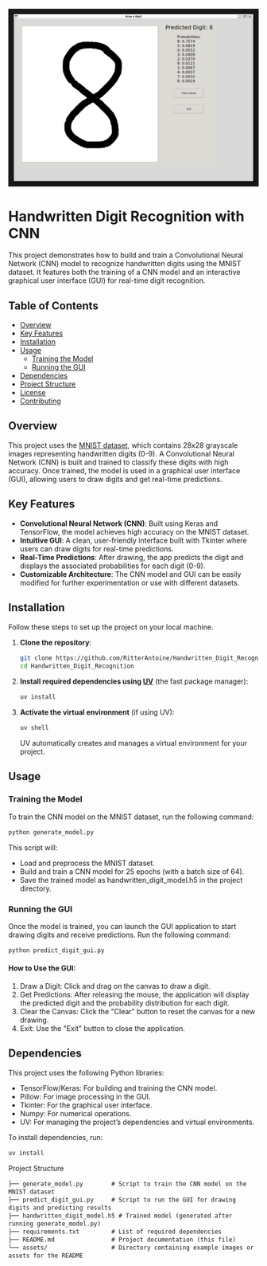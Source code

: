 ![Handwritten Digit](https://raw.githubusercontent.com/RitterAntoine/Handwritten_Digit_Recognition/main/assets/pictures/8_handwrited.png)

<meta property="og:image" content="https://github.com/RitterAntoine/Handwritten_Digit_Recognition/blob/main/assets/pictures/8_handwrited.png">
<meta property="og:title" content="Handwritten Digit Recognition with CNN">
<meta property="og:description" content="This project demonstrates how to build and train a Convolutional Neural Network (CNN) model to recognize handwritten digits using the MNIST dataset. It features both the training of a CNN model and an interactive graphical user interface (GUI) for real-time digit recognition.">

# Handwritten Digit Recognition with CNN

This project demonstrates how to build and train a Convolutional Neural Network (CNN) model to recognize handwritten digits using the MNIST dataset. It features both the training of a CNN model and an interactive graphical user interface (GUI) for real-time digit recognition.

## Table of Contents
- [Overview](#overview)
- [Key Features](#key-features)
- [Installation](#installation)
- [Usage](#usage)
  - [Training the Model](#training-the-model)
  - [Running the GUI](#running-the-gui)
- [Dependencies](#dependencies)
- [Project Structure](#project-structure)
- [License](#license)
- [Contributing](#contributing)

## Overview

This project uses the [MNIST dataset](http://yann.lecun.com/exdb/mnist/), which contains 28x28 grayscale images representing handwritten digits (0-9). A Convolutional Neural Network (CNN) is built and trained to classify these digits with high accuracy. Once trained, the model is used in a graphical user interface (GUI), allowing users to draw digits and get real-time predictions.

## Key Features
- **Convolutional Neural Network (CNN)**: Built using Keras and TensorFlow, the model achieves high accuracy on the MNIST dataset.
- **Intuitive GUI**: A clean, user-friendly interface built with Tkinter where users can draw digits for real-time predictions.
- **Real-Time Predictions**: After drawing, the app predicts the digit and displays the associated probabilities for each digit (0-9).
- **Customizable Architecture**: The CNN model and GUI can be easily modified for further experimentation or use with different datasets.

## Installation

Follow these steps to set up the project on your local machine.

1. **Clone the repository**:
    ```bash
    git clone https://github.com/RitterAntoine/Handwritten_Digit_Recognition.git
    cd Handwritten_Digit_Recognition
    ```

2. **Install required dependencies using [UV](https://github.com/expo/uv)** (the fast package manager):
    ```bash
    uv install
    ```

3. **Activate the virtual environment** (if using UV):
    ```bash
    uv shell
    ```

   UV automatically creates and manages a virtual environment for your project.

## Usage

### Training the Model

To train the CNN model on the MNIST dataset, run the following command:
```bash
python generate_model.py
```

This script will:

- Load and preprocess the MNIST dataset.
- Build and train a CNN model for 25 epochs (with a batch size of 64).
- Save the trained model as handwritten_digit_model.h5 in the project directory.

### Running the GUI

Once the model is trained, you can launch the GUI application to start drawing digits and receive predictions. Run the following command:

```bash
python predict_digit_gui.py
```

#### How to Use the GUI:

1. Draw a Digit: Click and drag on the canvas to draw a digit.
2. Get Predictions: After releasing the mouse, the application will display the predicted digit and the probability distribution for each digit.
3. Clear the Canvas: Click the "Clear" button to reset the canvas for a new drawing.
4. Exit: Use the "Exit" button to close the application.

## Dependencies

This project uses the following Python libraries:

- TensorFlow/Keras: For building and training the CNN model.
- Pillow: For image processing in the GUI.
- Tkinter: For the graphical user interface.
- Numpy: For numerical operations.
- UV: For managing the project’s dependencies and virtual environments.

To install dependencies, run:

```bash
uv install
```

Project Structure
```
├── generate_model.py        # Script to train the CNN model on the MNIST dataset
├── predict_digit_gui.py     # Script to run the GUI for drawing digits and predicting results
├── handwritten_digit_model.h5 # Trained model (generated after running generate_model.py)
├── requirements.txt         # List of required dependencies
├── README.md                # Project documentation (this file)
└── assets/                  # Directory containing example images or assets for the README
```
